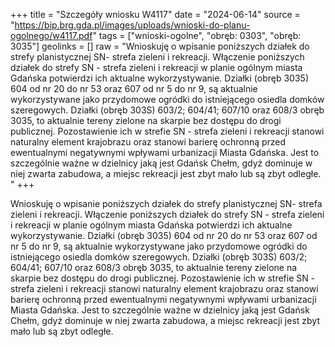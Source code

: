 +++
title = "Szczegóły wniosku W4117"
date = "2024-06-14"
source = "https://bip.brg.gda.pl/images/uploads/wnioski-do-planu-ogolnego/w4117.pdf"
tags = ["wnioski-ogolne", "obręb: 0303", "obręb: 3035"]
geolinks = []
raw = "Wnioskuję o wpisanie poniższych działek do strefy planistycznej SN- strefa zieleni i rekreacji. Włączenie poniższych działek do strefy SN - strefa zieleni i rekreacji w planie ogólnym miasta Gdańska potwierdzi ich aktualne wykorzystywanie. Działki (obręb 3035) 604 od nr 20 do nr 53 oraz 607 od nr 5 do nr 9, są aktualnie wykorzystywane jako przydomowe ogródki do istniejącego osiedla domków szeregowych. Działki (obręb 303S) 603/2; 604/41; 607/10 oraz 608/3 obręb 3035, to aktualnie tereny zielone na skarpie bez dostępu do drogi publicznej. Pozostawienie ich w strefie SN - strefa zieleni i rekreacji stanowi naturalny element krajobrazu  oraz stanowi barierę ochronną przed ewentualnymi negatywnymi wpływami urbanizacji Miasta Gdańska. Jest to szczególnie ważne w dzielnicy jaką jest Gdańsk Chełm, gdyż dominuje w niej zwarta zabudowa, a miejsc rekreacji jest zbyt mało lub są zbyt odległe. "
+++

Wnioskuję o wpisanie poniższych działek do strefy planistycznej SN- strefa zieleni i
rekreacji. Włączenie poniższych działek do strefy SN - strefa zieleni i rekreacji w planie ogólnym
miasta Gdańska potwierdzi ich aktualne wykorzystywanie. Działki (obręb 3035) 604 od nr 20 do
nr 53 oraz 607 od nr 5 do nr 9, są aktualnie wykorzystywane jako przydomowe ogródki do
istniejącego osiedla domków szeregowych. Działki (obręb 303S) 603/2; 604/41; 607/10 oraz
608/3 obręb 3035, to aktualnie tereny zielone na skarpie bez dostępu do drogi publicznej.
Pozostawienie ich w strefie SN - strefa zieleni i rekreacji stanowi naturalny element krajobrazu
 oraz stanowi barierę ochronną przed ewentualnymi negatywnymi wpływami urbanizacji Miasta
Gdańska. Jest to szczególnie ważne w dzielnicy jaką jest Gdańsk Chełm, gdyż dominuje w niej
zwarta zabudowa, a miejsc rekreacji jest zbyt mało lub są zbyt odległe.



